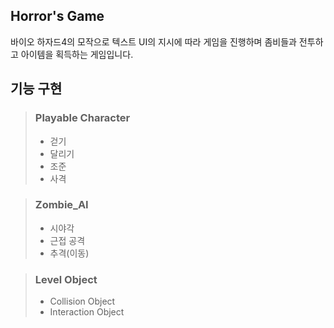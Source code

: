 Horror's Game
-
바이오 하자드4의 모작으로 텍스트 UI의 지시에 따라 게임을 진행하며 좀비들과 전투하고 아이템을 획득하는 게임입니다.

기능 구현
-

> ### Playable Character
>   - 걷기
>   - 달리기
>   - 조준
>   - 사격

> ### Zombie_AI
>   - 시야각
>   - 근접 공격
>   - 추격(이동)

> ### Level Object
>   - Collision Object
>   - Interaction Object
